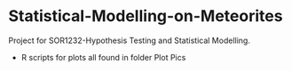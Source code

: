 # Statistical-Modelling-on-Meteorites
Project for SOR1232-Hypothesis Testing and Statistical Modelling. 
- R scripts for plots all found in folder Plot Pics 
